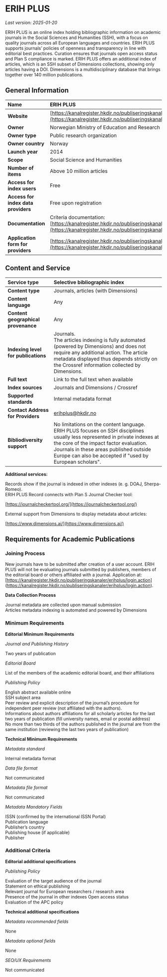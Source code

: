 # ERIH PLUS

*Last version: 2025-01-20*

ERIH PLUS is an online index holding bibliographic information on academic journals in the Social Sciences and Humanities (SSH), with a focus on quality journals across all European languages and countries. ERIH PLUS supports journals’ policies of openness and transparency in line with editorial best practices. Curation ensures that journals open access status and Plan S compliance is marked. ERIH PLUS offers an additional index of articles, which is an SSH subset of Dimensions collections, showing only articles having a DOI. Dimensions is a multidisciplinary database that brings together over 140 million publications.

## General Information

| Name | ERIH PLUS |
| :---- | :---- |
| **Website** | [https://kanalregister.hkdir.no/publiseringskanaler/erihplus/](https://kanalregister.hkdir.no/publiseringskanaler/erihplus/) |
| **Owner** | Norwegian Ministry of Education and Research |
| **Owner type** | Public research organization |
| **Owner country** | Norway |
| **Launch year** | 2014 |
| **Scope** | Social Science and Humanities |
| **Number of items** | Above 10 million articles  |
| **Access for index users** | Free |
| **Access for index data providers** | Free upon registration |
| **Documentation** | Criteria documentation: <br>  [https://kanalregister.hkdir.no/publiseringskanaler/erihplus/about/criteria\_for\_inclusion](https://kanalregister.hkdir.no/publiseringskanaler/erihplus/about/criteria\_for\_inclusion) |
| **Application form for providers** | [https://kanalregister.hkdir.no/publiseringskanaler/erihplus/login.action](https://kanalregister.hkdir.no/publiseringskanaler/erihplus/login.action)  |

## Content and Service

| Service type | Selective bibliographic index |
| :---- | :---- |
| **Content type** | Journals, articles (with Dimensions) |
| **Content language** | Any |
| **Content geographical provenance** | Any |
| **Indexing level for publications** | Journals. <br />The articles indexing is fully automated (powered by Dimensions) and does not require any additional action. The article metadata displayed thus depends strictly on the Crossref information collected by Dimensions. |
| **Full text** | Link to the full text when available |
| **Index sources** | Journals and Dimensions / Crossref |
| **Supported standards** | Internal metadata format |
| **Contact Address for Providers** | erihplus@hkdir.no |
| **Bibliodiversity support** | No limitations on the content language. <br />ERIH PLUS focuses on SSH disciplines usually less represented in private indexes at the core of the impact factor evaluation. Journals in these areas published outside Europe can also be accepted if "used by European scholars". |

**Additional services:**

Records show if the journal is indexed in other indexes (e. g. DOAJ, Sherpa-Romeo).  
ERIH PLUS Record connects with Plan S Journal Checker tool: 

[https://journalcheckertool.org/](https://journalcheckertool.org/) 

External support from Dimensions to display metadata about articles: 

[https://www.dimensions.ai/](https://www.dimensions.ai/) 

## Requirements for Academic Publications

### Joining Process

New journals have to be submitted after creation of a user account.
ERIH PLUS will not be evaluating journals submitted by publishers, members of the editorial board or others affiliated with a journal.
Application at: [https://kanalregister.hkdir.no/publiseringskanaler/erihplus/login.action] (https://kanalregister.hkdir.no/publiseringskanaler/erihplus/login.action).

**Data Collection Process**

Journal metadata are collected upon manual submission  
Articles metadata indexing is automated and powered by Dimensions

### Minimum Requirements

**Editorial Minimum Requirements**

*Journal and Publishing History*

Two years of publication

*Editorial Board*

List of the members of the academic editorial board, and their affiliations

*Publishing Policy*

English abstract available online  
SSH subject area   
Peer review and explicit description of the journal’s procedure for independent peer review (not affiliated with the authors).  
Informations about authors affiliations for all scholarly articles for the last two years of publication (fill university names, email or postal address)  
No more than two thirds of the authors published in the journal are from the same institution (reviewing the last two years of publication)

**Technical Minimum Requirements**

*Metadata standard*

Internal metadata format

*Data file format*

Not communicated

*Metadata file format*

Not communicated

*Metadata Mandatory Fields*

ISSN (confirmed by the international ISSN Portal)  
Publication language  
Publisher’s country  
Publishing house (if applicable)  
Publisher

### Additional Criteria

**Editorial additional specifications**

*Publishing Policy* 

Evaluation of the target audience of the journal  
Statement on ethical publishing  
Relevant journal for European researchers / research area   
Presence of the journal in other indexes
Open access status  
Evaluation of the APC policy

**Technical additional specifications**

*Metadata recommended fields*

None

*Metadata optional fields*

None

*SEO/UX Requirements*

Not communicated
